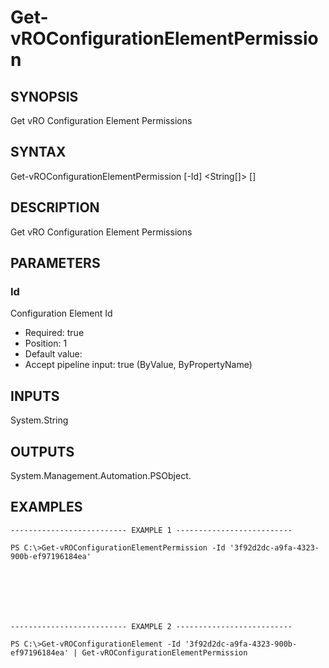 # Get-vROConfigurationElementPermission

## SYNOPSIS
    
Get vRO Configuration Element Permissions

## SYNTAX
 Get-vROConfigurationElementPermission [-Id] <String[]> [<CommonParameters>]    

## DESCRIPTION

Get vRO Configuration Element Permissions

## PARAMETERS


### Id

Configuration Element Id

* Required: true
* Position: 1
* Default value: 
* Accept pipeline input: true (ByValue, ByPropertyName)

## INPUTS

System.String

## OUTPUTS

System.Management.Automation.PSObject.

## EXAMPLES
```
-------------------------- EXAMPLE 1 --------------------------

PS C:\>Get-vROConfigurationElementPermission -Id '3f92d2dc-a9fa-4323-900b-ef97196184ea'







-------------------------- EXAMPLE 2 --------------------------

PS C:\>Get-vROConfigurationElement -Id '3f92d2dc-a9fa-4323-900b-ef97196184ea' | Get-vROConfigurationElementPermission
```

